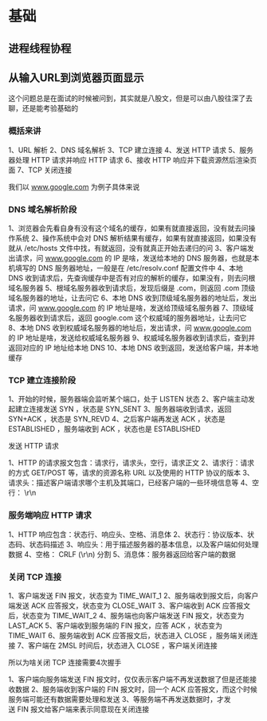 # 基础

## 进程线程协程

## 从输入URL到浏览器页面显示

这个问题总是在面试的时候被问到，其实就是八股文，但是可以由八股往深了去聊，还是能考验基础的

### 概括来讲

1、URL 解析
2、DNS 域名解析
3、TCP 建立连接
4、发送 HTTP 请求
5、服务器处理 HTTP 请求并响应 HTTP 请求
6、接收 HTTP 响应并下载资源然后渲染页面
7、TCP 关闭连接

我们以 www.google.com 为例子具体来说

### DNS 域名解析阶段

1、浏览器会先看自身有没有这个域名的缓存，如果有就直接返回，没有就去问操作系统
2、操作系统中会对 DNS 解析结果有缓存，如果有就直接返回，如果没有就从 /etc/hosts 文件中找，有就返回，没有就真正开始去递归的问
3、客户端发出请求，问 www.google.com 的 IP 是啥，发送给本地的 DNS 服务器，也就是本机填写的 DNS 服务器地址，一般是在 /etc/resolv.conf 配置文件中
4、本地 DNS 收到请求后，先查询缓存中是否有对应的解析的缓存，如果没有，则去问根域名服务器
5、根域名服务器收到请求后，发现后缀是 .com，则返回 .com 顶级域名服务器的地址，让去问它
6、本地 DNS 收到顶级域名服务器的地址后，发出请求，问 www.google.com 的 IP 地址是啥，发送给顶级域名服务器
7、顶级域名服务器收到请求后，返回 google.com 这个权威域的服务器地址，让去问它
8、本地 DNS 收到权威域名服务器的地址后，发出请求，问 www.google.com 的 IP 地址是啥，发送给权威域名服务器
9、权威域名服务器收到请求后，查到并返回对应的 IP 地址给本地 DNS
10、本地 DNS 收到返回，发送给客户端，并本地缓存

### TCP 建立连接阶段

1、开始的时候，服务器端会监听某个端口，处于 LISTEN 状态
2、客户端主动发起建立连接发送 SYN ，状态是 SYN_SENT
3、服务器端收到请求，返回 SYN+ACK ，状态是 SYN_REVD
4、之后客户端再发送 ACK ，状态是 ESTABLISHED ，服务端收到 ACK ，状态也是 ESTABLISHED

发送 HTTP 请求

1、HTTP 的请求报文包含：请求行，请求头，空行，请求正文
2、请求行：请求的方式 GET/POST 等，请求的资源名称 URL 以及使用的 HTTP 协议的版本
3、请求头：描述客户端请求哪个主机及其端口，已经客户端的一些环境信息等
4、空行： \r\n

### 服务端响应 HTTP 请求

1、HTTP 响应包含：状态行、响应头、空格、消息体
2、状态行：协议版本、状态码、状态码描述
3、响应头：用于描述服务器的基本信息，以及客户端如何处理数据
4、空格： CRLF (\r\n) 分割
5、消息体：服务器返回给客户端的数据

### 关闭 TCP 连接

1、客户端发送 FIN 报文，状态变为 TIME_WAIT_1
2、服务端收到报文后，向客户端发送 ACK 应答报文，状态变为 CLOSE_WAIT
3、客户端收到 ACK 应答报文后，状态变为 TIME_WAIT_2
4、服务端也向客户端发送 FIN 报文，状态变为 LAST_ACK
5、客户端收到服务端的 FIN 报文，应答 ACK ，状态变为 TIME_WAIT
6、服务端收到 ACK 应答报文后，状态进入 CLOSE ，服务端关闭连接
7、客户端在 2MSL 时间后，状态进入 CLOSE ，客户端关闭连接

所以为啥关闭 TCP 连接需要4次握手

1、客户端向服务端发送 FIN 报文时，仅仅表示客户端不再发送数据了但是还能接收数据
2、服务端收到客户端的 FIN 报文时，回一个 ACK 应答报文，而这个时候服务端可能还有数据需要处理和发送
3、等服务端不再发送数据时，才发送 FIN 报文给客户端来表示同意现在关闭连接

